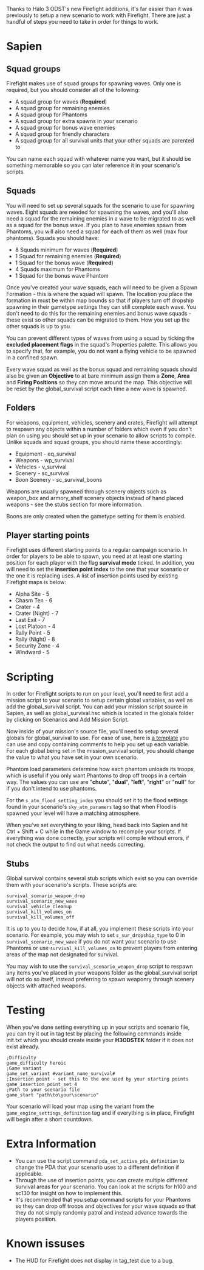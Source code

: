 Thanks to Halo 3 ODST's new Firefight additions, it's far easier than it was previously to setup a new scenario to work with Firefight. There are just a handful of steps you need to take in order for things to work.

# Sapien

## Squad groups

Firefight makes use of squad groups for spawning waves. Only one is required, but you should consider all of the following:

* A squad group for waves (**Required**)
* A squad group for remaining enemies
* A squad group for Phantoms
* A squad group for extra spawns in your scenario
* A squad group for bonus wave enemies
* A squad group for friendly characters
* A squad group for all survival units that your other squads are parented to

You can name each squad with whatever name you want, but it should be something memorable so you can later reference it in your scenario's scripts.

## Squads 

You will need to set up several squads for the scenario to use for spawning waves. Eight squads are needed for spawning the waves, and you'll also need a squad for the remaining enemies in a wave to be migrated to as well as a squad for the bonus wave. If you plan to have enemies spawn from Phantoms, you will also need a squad for each of them as well (max four phantoms). Squads you should have:

* 8 Squads minimum for waves (**Required**)
* 1 Squad for remaining enemies (**Required**)
* 1 Squad for the bonus wave (**Required**)
* 4 Squads maximum for Phantoms
* 1 Squad for the bonus wave Phantom

Once you've created your wave squads, each will need to be given a Spawn Formation - this is where the squad will spawn. The location you place the formation in must be within map bounds so that if players turn off dropship spawning in their gametype settings they can still complete each wave. You don't need to do this for the remaining enemies and bonus wave squads - these exist so other squads can be migrated to them. How you set up the other squads is up to you.

You can prevent different types of waves from using a squad by ticking the **excluded placement flags** in the squad's Properties palette. This allows you to specify that, for example, you do not want a flying vehicle to be spawned in a confined spawn.

Every wave squad as well as the bonus squad and remaining squads should also be given an **Objective** to at bare minimum assign them a **Zone**, **Area** and **Firing Positions** so they can move around the map. This objective will be reset by the global_survival script each time a new wave is spawned.

## Folders

For weapons, equipment, vehicles, scenery and crates, Firefight will attempt to respawn any objects within a number of folders which even if you don't plan on using you should set up in your scenario to allow scripts to compile. Unlike squads and squad groups, you should name these accordingly:

* Equipment - eq_survival
* Weapons - wp_survival
* Vehicles - v_survival
* Scenery - sc_survival
* Boon Scenery - sc_survival_boons

Weapons are usually spawned through scenery objects such as weapon_box and armory_shelf scenery objects instead of hand placed weapons - see the stubs section for more information.

Boons are only created when the gametype setting for them is enabled.

## Player starting points

Firefight uses different starting points to a regular campaign scenario. In order for players to be able to spawn, you need at at least one starting position for each player with the flag **survival mode** ticked. In addition, you will need to set the **insertion point index** to the one that your scenario or the one it is replacing uses. A list of insertion points used by existing Firefight maps is below:

* Alpha Site - 5
* Chasm Ten - 6
* Crater - 4
* Crater (Night) - 7
* Last Exit - 7
* Lost Platoon - 4
* Rally Point - 5
* Rally (Night) - 8
* Security Zone - 4
* Windward - 5

# Scripting

In order for Firefight scripts to run on your level, you'll need to first add a mission script to your scenario to setup certain global variables, as well as add the global_survival script. You can add your mission script source in Sapien, as well as global_survival.hsc which is located in the globals folder by clicking on Scenarios and Add Mission Script.

Now inside of your mission's source file, you'll need to setup several globals for global_survival to use. For ease of use, here is [a template][template] you can use and copy containing comments to help you set up each variable. For each global being set in the mission_survival script, you should change the value to what you have set in your own scenario. 

Phantom load parameters determine how each phantom unloads its troops, which is useful if you only want Phantoms to drop off troops in a certain way. The values you can use are "**chute**", "**dual**", "**left**", "**right**" or "**null**" for if you don't intend to use phantoms. 

For the `s_atm_flood_setting_index` you should set it to the flood settings found in your scenario's `sky_atm_paramers` tag so that when Flood is spawned your level will have a matching atmosphere.

When you've set everything to your liking, head back into Sapien and hit Ctrl + Shift + C while in the Game window to recompile your scripts. If everything was done correctly, your scripts will compile without errors, if not check the output to find out what needs correcting.

## Stubs

Global survival contains several stub scripts which exist so you can override them with your scenario's scripts. These scripts are:

```
survival_scenario_weapon_drop
survival_scenario_new_wave
survival_vehicle_cleanup
survival_kill_volumes_on
survival_kill_volumes_off
```

It is up to you to decide how, if at all, you implement these scripts into your scenario. For example, you may wish to set `s_sur_dropship_type` to 0 in `survival_scenario_new_wave` if you do not want your scenario to use Phantoms or use `survival_kill_volumes_on` to prevent players from entering areas of the map not designated for survival.

You may wish to use the `survival_scenario_weapon_drop` script to respawn any items you've placed in your weapons folder as the global_survival script will not do so itself, instead preferring to spawn weaponry through scenery objects with attached weapons.

# Testing

When you've done setting everything up in your scripts and scenario file, you can try it out in tag test by placing the following commands inside init.txt which you should create inside your **H3ODSTEK** folder if it does not exist already.

```
;Difficulty
game_difficulty heroic
;Game variant
game_set_variant #variant_name_survival#
;Insertion point - set this to the one used by your starting points
game_insertion_point_set 4
;Path to your scenario file
game_start "path\to\your\scenario"
```

Your scenario will load your map using the variant from the `game_engine_settings_definition` tag and if everything is in place, Firefight will begin after a short countdown.

# Extra Information

* You can use the script command `pda_set_active_pda_definition` to change the PDA that your scenario uses to a different definition if applicable.
* Through the use of insertion points, you can create multiple different survival areas for your scenario. You can look at the scripts for h100 and sc130 for insight on how to implement this.
* It's recommended that you setup command scripts for your Phantoms so they can drop off troops and objectives for your wave squads so that they do not simply randomly patrol and instead advance towards the players position.

# Known issuses

* The HUD for Firefight does not display in tag_test due to a bug.

[template]: https://drive.google.com/file/d/1MikNcpdYAZJCALWZ7RoAG9GQHHTmI8_Y/view?usp=sharing

